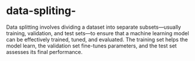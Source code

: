 # data-spliting-
Data splitting involves dividing a dataset into separate subsets—usually training, validation, and test sets—to ensure that a machine learning model can be effectively trained, tuned, and evaluated. The training set helps the model learn, the validation set fine-tunes parameters, and the test set assesses its final performance.
